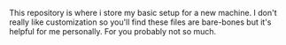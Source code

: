 This repository is where i store my basic setup for a new machine. I don't really like customization so you'll find these files are bare-bones but it's helpful for me personally. For you probably not so much.
